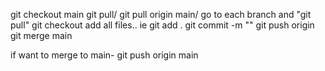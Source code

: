 git checkout main
git pull/ git pull origin main/ go to each branch and "git pull"
git checkout <name>
add all files.. ie git add .
git commit -m "<message>"
git push origin <name>
git merge main



if want to merge to main-
git push origin main

